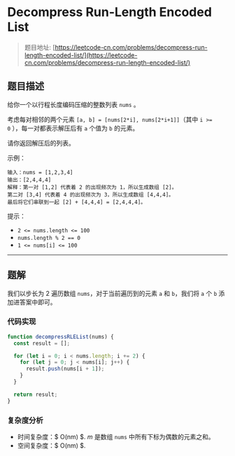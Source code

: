 # Decompress Run-Length Encoded List

> 题目地址: [https://leetcode-cn.com/problems/decompress-run-length-encoded-list/](https://leetcode-cn.com/problems/decompress-run-length-encoded-list/)

## 题目描述

给你一个以行程长度编码压缩的整数列表 `nums` 。

考虑每对相邻的两个元素 `[a, b] = [nums[2*i], nums[2*i+1]]`（其中 `i >= 0` ），每一对都表示解压后有 `a` 个值为 `b` 的元素。

请你返回解压后的列表。

示例：

```
输入：nums = [1,2,3,4]
输出：[2,4,4,4]
解释：第一对 [1,2] 代表着 2 的出现频次为 1，所以生成数组 [2]。
第二对 [3,4] 代表着 4 的出现频次为 3，所以生成数组 [4,4,4]。
最后将它们串联到一起 [2] + [4,4,4] = [2,4,4,4]。
```

提示：

* `2 <= nums.length <= 100`
* `nums.length % 2 == 0`
* `1 <= nums[i] <= 100`

------

## 题解

我们以步长为 2 遍历数组 `nums`，对于当前遍历到的元素 `a` 和 `b`，我们将 `a` 个 `b` 添加进答案中即可。

### 代码实现

```js
function decompressRLEList(nums) {
  const result = [];

  for (let i = 0; i < nums.length; i += 2) {
    for (let j = 0; j < nums[i]; j++) {
      result.push(nums[i + 1]);
    }
  }

  return result;
}
```

### 复杂度分析

* 时间复杂度：$ O(nm) $. $m$ 是数组 `nums` 中所有下标为偶数的元素之和。
* 空间复杂度：$ O(nm) $.
